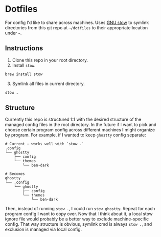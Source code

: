 # Dotfiles

For config I'd like to share across machines. Uses [GNU stow](https://www.gnu.org/software/stow/manual/stow.html) to symlink directories from this git repo at `~/dotfiles` to their appropriate location under `~`.

## Instructions

1. Clone this repo in your root directory.
2. Install `stow`.

```sh
brew install stow
```

3. Symlink all files in current directory.

```sh
stow .
```

## Structure

Currently this repo is structured 1:1 with the desired structure of the managed config files in the root directory. In the future if I want to pick and choose certain program config across different machines I might organize by program. For example, if I wanted to keep `ghostty` config separate:

```
# Current — works well with `stow .`
.config
└── ghostty
    ├── config
    └── themes
        └── ben-dark

# Becomes
ghostty
└── .config
    └── ghostty
        ├── config
        └── themes
            └── ben-dark
```

Then, instead of running `stow .`, I could run `stow ghostty`. Repeat for each program config I want to copy over.
Now that I think about it, a local stow ignore file would probably be a better way to exclude machine-specific config. That way structure is obvious, symlink cmd is always `stow .`, and exclusion is managed via local config.
